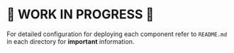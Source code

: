 <!-- About Project -->
# 🚧 WORK IN PROGRESS 🚧

<!-- Getting Started -->
For detailed configuration for deploying each component refer to `README.md` in each directory for **important** information.
<!-- Roadmap -->

<!-- MARKDOWN LINKS & IMAGES -->
<!-- https://www.markdownguide.org/basic-syntax/#reference-style-links -->